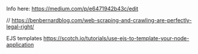 Info here: 
https://medium.com/p/e6471942b43c/edit


//
https://benbernardblog.com/web-scraping-and-crawling-are-perfectly-legal-right/

EJS templates
https://scotch.io/tutorials/use-ejs-to-template-your-node-application
